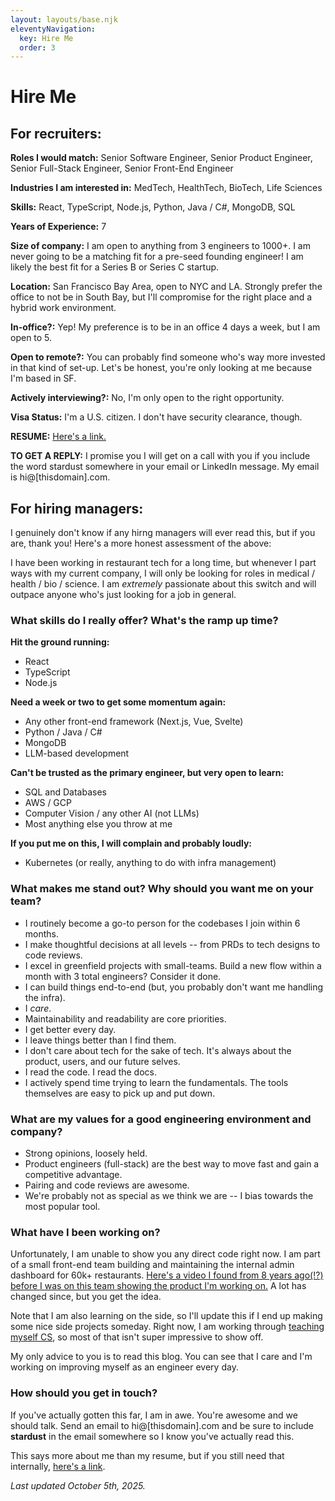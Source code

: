 ```yaml
---
layout: layouts/base.njk
eleventyNavigation:
  key: Hire Me
  order: 3
---
```

# Hire Me

## For recruiters:

**Roles I would match:** Senior Software Engineer, Senior Product Engineer, Senior Full-Stack Engineer, Senior Front-End Engineer

**Industries I am interested in:** MedTech, HealthTech, BioTech, Life Sciences

**Skills:** React, TypeScript, Node.js, Python, Java / C#, MongoDB, SQL

**Years of Experience:** 7

**Size of company:** I am open to anything from 3 engineers to 1000+. I am never going to be a matching fit for a pre-seed founding engineer! I am likely the best fit for a Series B or Series C startup.

**Location:** San Francisco Bay Area, open to NYC and LA. Strongly prefer the office to not be in South Bay, but I'll compromise for the right place and a hybrid work environment.

**In-office?:** Yep! My preference is to be in an office 4 days a week, but I am open to 5.

**Open to remote?:** You can probably find someone who's way more invested in that kind of set-up. Let's be honest, you're only looking at me because I'm based in SF.

**Actively interviewing?:** No, I'm only open to the right opportunity.

**Visa Status:** I'm a U.S. citizen. I don't have security clearance, though.

**RESUME:** [Here's a link.](https://rmorabia.com/resume)

**TO GET A REPLY:** I promise you I will get on a call with you if you include the word stardust somewhere in your email or LinkedIn message. My email is hi@[thisdomain].com.

## For hiring managers:

I genuinely don't know if any hirng managers will ever read this, but if you are, thank you! Here's a more honest assessment of the above:

I have been working in restaurant tech for a long time, but whenever I part ways with my current company, I will only be looking for roles in medical / health / bio / science. I am _extremely_ passionate about this switch and will outpace anyone who's just looking for a job in general.

### What skills do I really offer? What's the ramp up time?

**Hit the ground running:**

* React
* TypeScript
* Node.js

**Need a week or two to get some momentum again:**

* Any other front-end framework (Next.js, Vue, Svelte)
* Python / Java / C#
* MongoDB
* LLM-based development

**Can't be trusted as the primary engineer, but very open to learn:**

* SQL and Databases
* AWS / GCP
* Computer Vision / any other AI (not LLMs)
* Most anything else you throw at me

**If you put me on this, I will complain and probably loudly:**

* Kubernetes (or really, anything to do with infra management)

### What makes me stand out? Why should you want me on your team?

* I routinely become a go-to person for the codebases I join within 6 months.
* I make thoughtful decisions at all levels -- from PRDs to tech designs to code reviews.
* I excel in greenfield projects with small-teams. Build a new flow within a month with 3 total engineers? Consider it done.
* I can build things end-to-end (but, you probably don't want me handling the infra).
* I _care_.
* Maintainability and readability are core priorities.
* I get better every day.
* I leave things better than I find them.
* I don't care about tech for the sake of tech. It's always about the product, users, and our future selves.
* I read the code. I read the docs.
* I actively spend time trying to learn the fundamentals. The tools themselves are easy to pick up and put down.

### What are my values for a good engineering environment and company?

* Strong opinions, loosely held.
* Product engineers (full-stack) are the best way to move fast and gain a competitive advantage.
* Pairing and code reviews are awesome.
* We're probably not as special as we think we are -- I bias towards the most popular tool.

### What have I been working on?

Unfortunately, I am unable to show you any direct code right now. I am part of a small front-end team building and maintaining the internal admin dashboard for 60k+ restaurants. [Here's a video I found from 8 years ago(!?) before I was on this team showing the product I'm working on.](https://www.youtube.com/watch?v=V4k_f8ZaFgc) A lot has changed since, but you get the idea.

Note that I am also learning on the side, so I'll update this if I end up making some nice side projects someday. Right now, I am working through [teaching myself CS](https://teachyourselfcs.com), so most of that isn't super impressive to show off.

My only advice to you is to read this blog. You can see that I care and I'm working on improving myself as an engineer every day.

### How should you get in touch?

If you've actually gotten this far, I am in awe. You're awesome and we should talk. Send an email to hi@[thisdomain].com and be sure to include **stardust** in the email somewhere so I know you've actually read this.

This says more about me than my resume, but if you still need that internally, [here's a link](https://rmorabia.com/resume).

*Last updated October 5th, 2025.*
